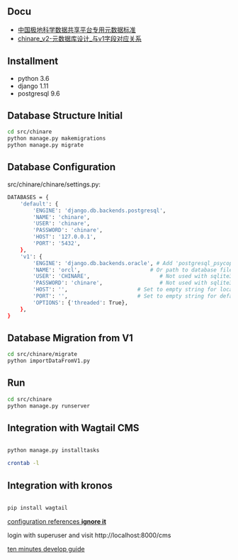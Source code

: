 ## Docu
- [中国极地科学数据共享平台专用元数据标准](http://211.95.58.188:4000/wulizong/Chinare_v2/wikis/meta_by_wulizong)
- [chinare_v2-元数据库设计_与v1字段对应关系](http://211.95.58.188:4000/wulizong/Chinare_v2/wikis/chinare_v2-%E5%85%83%E6%95%B0%E6%8D%AE%E5%BA%93%E8%AE%BE%E8%AE%A1_%E4%B8%8Ev1%E5%AD%97%E6%AE%B5%E5%AF%B9%E5%BA%94%E5%85%B3%E7%B3%BB)

## Installment

- python 3.6
- django 1.11
- postgresql 9.6

## Database Structure Initial

```sh
cd src/chinare
python manage.py makemigrations
python manage.py migrate
```

## Database Configuration
src/chinare/chinare/settings.py:
```sh
DATABASES = {
    'default': {
        'ENGINE': 'django.db.backends.postgresql',
        'NAME': 'chinare',
        'USER': 'chinare',
        'PASSWORD': 'chinare',
        'HOST': '127.0.0.1',
        'PORT': '5432',
    },
    'v1': {
        'ENGINE': 'django.db.backends.oracle', # Add 'postgresql_psycopg2', 'postgresql', 'mysql', 'sqlite3' or 'oracle'.
        'NAME': 'orcl',                      # Or path to database file if using sqlite3.
        'USER': 'CHINARE',                      # Not used with sqlite3.
        'PASSWORD': 'chinare',                  # Not used with sqlite3.
        'HOST': '',                      # Set to empty string for localhost. Not used with sqlite3.
        'PORT': '',                      # Set to empty string for default. Not used with sqlite3.
        'OPTIONS': {'threaded': True}, 
    },
}
```
## Database Migration from V1 
```sh
cd src/chinare/migrate
python importDataFromV1.py
```


## Run

```sh
cd src/chinare
python manage.py runserver
```

## Integration with Wagtail CMS

```sh

python manage.py installtasks

crontab -l

```

## Integration with kronos

```sh

pip install wagtail

```

[configuration references **ignore it**](http://docs.wagtail.io/en/latest/getting_started/integrating_into_django.html)

login with superuser and visit http://localhost:8000/cms

[ten minutes develop guide](http://docs.wagtail.io/en/latest/getting_started/tutorial.html)